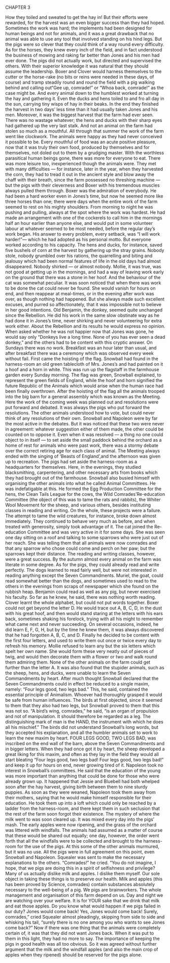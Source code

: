 CHAPTER 3

How they toiled and sweated to get the hay in! But their efforts were rewarded, for the
harvest was an even bigger success than they had hoped.
Sometimes the work was hard; the implements had been designed for human beings and not
for animals, and it was a great drawback that no animal was able to use any tool that involved
standing on his hind legs. But the pigs were so clever that they could think of a way round
every difficulty. As for the horses, they knew every inch of the field, and in fact understood
the business of mowing and raking far better than Jones and his men had ever done. The pigs 
did not actually work, but directed and supervised the others. With their superior knowledge
it was natural that they should assume the leadership. Boxer and Clover would harness
themselves to the cutter or the horse-rake (no bits or reins were needed in these days, of
course) and tramp steadily round and round the field with a pig walking behind and calling
out“Gee up, comrade!” or “Whoa back, comrade!” as the case might be. And every animal
down to the humblest worked at turning the hay and gathering it. Even the ducks and hens
toiled to and fro all day in the sun, carrying tiny wisps of hay in their beaks. In the end they
finished the harvest in two days’ less time than it had usually taken Jones and his men.
Moreover, it was the biggest harvest that the farm had ever seen. There was no wastage
whatever; the hens and ducks with their sharp eyes had gathered up the very last stalk. And
not an animal on the farm had stolen so much as a mouthful.
All through that summer the work of the farm went like clockwork. The animals were happy
as they had never conceived it possible to be. Every mouthful of food was an acute positive
pleasure, now that it was truly their own food, produced by themselves and for themselves,
not doled out to them by a grudging master. With the worthless parasitical human beings
gone, there was more for everyone to eat. There was more leisure too, inexperienced though
the animals were. They met with many difficulties — for instance, later in the year, when
they harvested the corn, they had to tread it out in the ancient style and blow away the chaff
with their breath, since the farm possessed no threshing machine — but the pigs with their
cleverness and Boxer with his tremendous muscles always pulled them through. Boxer was
the admiration of everybody. He had been a hard worker even in Jones’s time, but now he
seemed more like three horses than one; there were days when the entire work of the farm
seemed to rest on his mighty shoulders. From morning to night he was pushing and pulling,
always at the spot where the work was hardest. He had made an arrangement with one of the
cockerels to call him in the mornings half an hour earlier than anyone else, and would put in
some volunteer labour at whatever seemed to be most needed, before the regular day’s work
began. His answer to every problem, every setback, was “I will work harder!”— which he
had adopted as his personal motto.
But everyone worked according to his capacity. The hens and ducks, for instance, saved five
bushels of corn at the harvest by gathering up the stray grains. Nobody stole, nobody
grumbled over his rations, the quarrelling and biting and jealousy which had been normal
features of life in the old days had almost disappeared. Nobody shirked — or almost nobody.
Mollie, it was true, was not good at getting up in the mornings, and had a way of leaving
work early on the ground that there was a stone in her hoof. And the behaviour of the cat was
somewhat peculiar. It was soon noticed that when there was work to be done the cat could
never be found. She would vanish for hours on end, and then reappear at meal-times, or in the
evening after work was over, as though nothing had happened. But she always made such
excellent excuses, and purred so affectionately, that it was impossible not to believe in her
good intentions. Old Benjamin, the donkey, seemed quite unchanged since the Rebellion. He
did his work in the same slow obstinate way as he had done it in Jones’s time, never shirking
and never volunteering for extra work either. About the Rebellion and its results he would
express no opinion. When asked whether he was not happier now that Jones was gone, he
would say only “Donkeys live a long time. None of you has ever seen a dead donkey,” and
the others had to be content with this cryptic answer.
On Sundays there was no work. Breakfast was an hour later than usual, and after breakfast
there was a ceremony which was observed every week without fail. First came the hoisting of
the flag. Snowball had found in the harness-room an old green tablecloth of Mrs. Jones’s and 
had painted on it a hoof and a horn in white. This was run up the flagstaff in the farmhouse
garden every Sunday morning. The flag was green, Snowball explained, to represent the
green fields of England, while the hoof and horn signified the future Republic of the Animals
which would arise when the human race had been finally overthrown. After the hoisting of
the flag all the animals trooped into the big barn for a general assembly which was known as
the Meeting. Here the work of the coming week was planned out and resolutions were put
forward and debated. It was always the pigs who put forward the resolutions. The other
animals understood how to vote, but could never think of any resolutions of their own.
Snowball and Napoleon were by far the most active in the debates. But it was noticed that
these two were never in agreement: whatever suggestion either of them made, the other could
be counted on to oppose it. Even when it was resolved — a thing no one could object to in
itself — to set aside the small paddock behind the orchard as a home of rest for animals who
were past work, there was a stormy debate over the correct retiring age for each class of
animal. The Meeting always ended with the singing of ‘Beasts of England’,and the afternoon
was given up to recreation.
The pigs had set aside the harness-room as a headquarters for themselves. Here, in the
evenings, they studied blacksmithing, carpentering, and other necessary arts from books
which they had brought out of the farmhouse. Snowball also busied himself with organising
the other animals into what he called Animal Committees. He was indefatigable at this. He
formed the Egg Production Committee for the hens, the Clean Tails League for the cows, the
Wild Comrades’Re-education Committee (the object of this was to tame the rats and rabbits),
the Whiter Wool Movement for the sheep, and various others, besides instituting classes in
reading and writing. On the whole, these projects were a failure. The attempt to tame the wild
creatures, for instance, broke down almost immediately. They continued to behave very much
as before, and when treated with generosity, simply took advantage of it. The cat joined the
Re-education Committee and was very active in it for some days. She was seen one day
sitting on a roof and talking to some sparrows who were just out of her reach. She was telling
them that all animals were now comrades and that any sparrow who chose could come and
perch on her paw; but the sparrows kept their distance.
The reading and writing classes, however, were a great success. By the autumn almost every
animal on the farm was literate in some degree.
As for the pigs, they could already read and write perfectly. The dogs learned to read fairly
well, but were not interested in reading anything except the Seven Commandments. Muriel,
the goat, could read somewhat better than the dogs, and sometimes used to read to the others
in the evenings from scraps of newspaper which she found on the rubbish heap. Benjamin
could read as well as any pig, but never exercised his faculty. So far as he knew, he said,
there was nothing worth reading. Clover learnt the whole alphabet, but could not put words
together. Boxer could not get beyond the letter D. He would trace out A, B, C, D, in the dust
with his great hoof, and then would stand staring at the letters with his ears back, sometimes
shaking his forelock, trying with all his might to remember what came next and never
succeeding. On several occasions, indeed, he did learn E, F, G, H, but by the time he knew
them, it was always discovered that he had forgotten A, B, C, and D. Finally he decided to be
content with the first four letters, and used to write them out once or twice every day to
refresh his memory. Mollie refused to learn any but the six letters which spelt her own name.
She would form these very neatly out of pieces of twig, and would then decorate them with a
flower or two and walk round them admiring them.
None of the other animals on the farm could get further than the letter A. It was also found
that the stupider animals, such as the sheep, hens, and ducks, were unable to learn the Seven
Commandments by heart. After much thought Snowball declared that the Seven
Commandments could in effect be reduced to a single maxim, namely: “Four legs good, two
legs bad.” This, he said, contained the essential principle of Animalism. Whoever had
thoroughly grasped it would be safe from human influences. The birds at first objected, since
it seemed to them that they also had two legs, but Snowball proved to them that this was not
so.
“A bird’s wing, comrades,” he said, “is an organ of propulsion and not of manipulation. It
should therefore be regarded as a leg. The distinguishing mark of man is the HAND, the
instrument with which he does all his mischief.”
The birds did not understand Snowball’s long words, but they accepted his explanation, and
all the humbler animals set to work to learn the new maxim by heart. FOUR LEGS GOOD,
TWO LEGS BAD, was inscribed on the end wall of the barn, above the Seven
Commandments and in bigger letters. When they had once got it by heart, the sheep
developed a great liking for this maxim, and often as they lay in the field they would all start
bleating “Four legs good, two legs bad! Four legs good, two legs bad!” and keep it up for
hours on end, never growing tired of it.
Napoleon took no interest in Snowball’s committees. He said that the education of the young
was more important than anything that could be done for those who were already grown up.
It happened that Jessie and Bluebell had both whelped soon after the hay harvest, giving birth
between them to nine sturdy puppies. As soon as they were weaned, Napoleon took them
away from their mothers, saying that he would make himself responsible for their education.
He took them up into a loft which could only be reached by a ladder from the harness-room,
and there kept them in such seclusion that the rest of the farm soon forgot their existence.
The mystery of where the milk went to was soon cleared up. It was mixed every day into the
pigs’ mash. The early apples were now ripening, and the grass of the orchard was littered
with windfalls. The animals had assumed as a matter of course that these would be shared out
equally; one day, however, the order went forth that all the windfalls were to be collected and
brought to the harness-room for the use of the pigs. At this some of the other animals
murmured, but it was no use. All the pigs were in full agreement on this point, even Snowball
and Napoleon. Squealer was sent to make the necessary explanations to the others.
“Comrades!” he cried. “You do not imagine, I hope, that we pigs are doing this in a spirit of
selfishness and privilege? Many of us actually dislike milk and apples. I dislike them myself.
Our sole object in taking these things is to preserve our health. Milk and apples (this has been
proved by Science, comrades) contain substances absolutely necessary to the well-being of a
pig. We pigs are brainworkers. The whole management and organisation of this farm depend
on us. Day and night we are watching over your welfare. It is for YOUR sake that we drink
that milk and eat those apples. Do you know what would happen if we pigs failed in our
duty? Jones would come back! Yes, Jones would come back! Surely, comrades,” cried
Squealer almost pleadingly, skipping from side to side and whisking his tail, “surely there is
no one among you who wants to see Jones come back?”
Now if there was one thing that the animals were completely certain of, it was that they did
not want Jones back. When it was put to them in this light, they had no more to say. The 
importance of keeping the pigs in good health was all too obvious. So it was agreed without
further argument that the milk and the windfall apples (and also the main crop of apples when
they ripened) should be reserved for the pigs alone.
